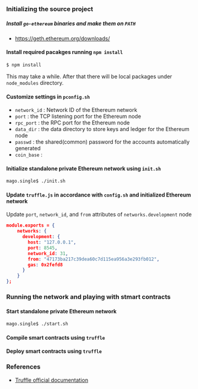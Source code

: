 ### Initializing the source project

##### Install `go-ethereum` binaries and make them on `PATH`

*  https://geth.ethereum.org/downloads/


#### Install required pacakges running `npm install`

~~~~bash
$ npm install
~~~~

This may take a while. After that there will be local packages under `node_modules` directory.

#### Customize settings in `pconfig.sh`

- `network_id` : Network ID of the Ethereum network
- `port` : the TCP listening port for the Ethereum node
- `rpc_port` : the RPC port for the Ethereum node
- `data_dir` : the data directory to store keys and ledger for the Ethereum node
- `passwd` : the shared(common) password for the accounts automatically generated
- `coin_base` : 

#### Initialize standalone private Ethereum network using `init.sh`

```bash
mago.single$ ./init.sh
```

#### Update `truffle.js` in accordance with `config.sh` and initialized Ethereum network

Update `port`, `network_id`, and `from` attributes of `networks.development` node

```json
module.exports = {
    networks: {
      development: {
        host: "127.0.0.1",
        port: 8545,
        network_id: 31,
        from: "47173ba217c39dea60c7d115ea956a3e293fb012",
        gas: 0x2fefd8
      }
    }
};
```


### Running the network and playing with stmart contracts

#### Start standalone private Ethereum network

~~~~bash
mago.single$ ./start.sh
~~~~

#### Compile smart contracts using `truffle`


#### Deploy smart contracts using `truffle`


### References

* [Truffle official documentation](http://truffleframework.com/docs/)



